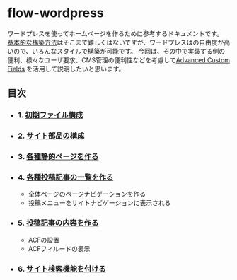 # flow-wordpress

ワードプレスを使ってホームページを作るために参考するドキュメントです。
[基本的な構築方法](https://goo.gl/7dfTKF)はそこまで難しくはないですが、ワードプレスはの自由度が高いので、いろんなスタイルで構築が可能です。
今回は、その中で実装する側の便利、様々なユーザ要求、CMS管理の便利性などを考慮して[Advanced Custom Fields](https://www.advancedcustomfields.com/) を活用して説明したいと思います。

## 目次

- ### 1. [初期ファイル構成](/docs/create-starer-files.md)
- ### 2. [サイト部品の構成](/docs/template-parts.md)
- ### 3. [各種静的ページを作る](/docs/static-pages.md)
- ### 4. [各種投稿記事の一覧を作る](/docs/post-types-and-archive.md)
  - 全体ページのページナビゲーションを作る
  - 投稿メニューをサイトナビゲーションに表示される
- ### 5. [投稿記事の内容を作る](/docs/acf-post.md)
  - ACFの設置
  - ACFフィルードの表示
- ### 6. [サイト検索機能を付ける](/docs/search.md)

